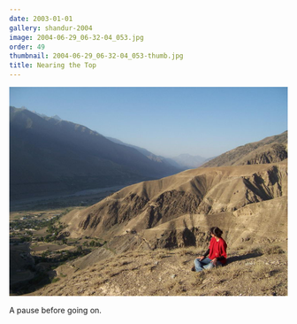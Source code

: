 ```yaml
---
date: 2003-01-01
gallery: shandur-2004
image: 2004-06-29_06-32-04_053.jpg
order: 49
thumbnail: 2004-06-29_06-32-04_053-thumb.jpg
title: Nearing the Top
---
```


![Nearing the Top](./2004-06-29_06-32-04_053.jpg)

A pause before going on.